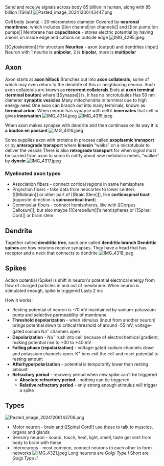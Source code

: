 Send and receive signals across body
85 billion in human, along with 85 billion \[\[Glia]]
![Pasted\_image\_20241206143447.png](pasted_image_20241206143447.png)

Cell body (soma) - 20 micrometres diameter
Covered by **neuronal membrane**, which includes \[\[Ion channel|ion channels]] and \[\[Ion pump|ion pumps]]
Membrane has **capacitance** - stores electric potential by having anions on inside edge and cations on outside edge
![IMG\_4295.jpeg](img_4295.jpeg)

\[\[Cytoskeleton]] for structure
**Neurites** - axon (output) and dendrites (input)
Neuron with 1 neurite is **unipolar**, 2 is **bipolar**, more is **multipolar**

## Axon

Axon starts at **axon hillock**
Branches out into **axon collaterals**, some of which may even return to the dendrite of this or neighboring neuron. Such axon collaterals are known as **recurrent collaterals**
Ends at **axon terminal** (**terminal bouton**) where \[\[Synapse]] is.
It has no microtubules
Has 50 nm diameter **synaptic vesicles**
Many mitochondria in terminal due to high energy need
One axon can branch out into many terminals, known as **terminal arbor**.
When neuron has synapse with cell it **innervates** that cell or gives **innervation**
![IMG\_4314.jpeg](img_4314.jpeg)
![IMG\_4315.jpeg](img_4315.jpeg)

When axon makes synapse with dendrite and then continues on its way it is **a bouton en passant**
![IMG\_4316.jpeg](img_4316.jpeg)

Soma supplies axon with proteins in process called **axoplasmic transport** or by **anterograde transport** where **kinesin** “walks” on a microtubule to deliver the vesicle
There is also **retrograde transport** for when signal must be carried from axon to soma to notify about new metabolic needs, “walker” by **dynein**
![IMG\_4317.jpeg](img_4317.jpeg)

### Myelinated axon types

* Association fibers - connect cortical regions in same hemisphere
* Projection fibers - take data from neocortex to lower centers (\[\[Midbrain]] or other part of \[\[Brain Stem]]), like **corticospinal tract** (opposite direction is **spinocortical tract**)
* Commisular fibers - connect hemispheres, like with \[\[Corpus Callosum]], but also maybe \[\[Cerebellum]]’s hemispheres or \[\[Spinal Cord]] or brain stem

## Dendrite

Together called **dendritic tree**, each one called **dendritic branch**
**Dendritic spines** are how neurons receive synapses. They have a head that has receptor and a neck that connects to dendrite
![IMG\_4318.jpeg](img_4318.jpeg)

## Spikes

Action potential (Spike) is shift in neuron's potential electrical energy from flow of charged particles in and out of membrane.
When neuron is stimulated enough, spike is triggered
Lasts 2 ms

How it works:

* Resting potential of neuron is -70 mV maintained by sodium-potassium pump and selective permeability of membrane
* **Threshold depolarization** - when stimulus (input from another neuron) brings potential down to critical threshold of around -55 mV, voltage-gated sodium Na<sup>+</sup> channels open
* **Depolarization** - Na<sup>+</sup> rush into cell because of electrochemical gradient, making potential rise to +30 to +40 mV
* **Falling phase (repolarization)** - voltage-gated sodium channels close and potassium channels open. K<sup>+</sup> ions exit the cell and reset potential to resting amount
* **Afterhyperpolarization** - potential is temporarily lower than resting amount
* **Refractory period** - recovery period when new spike can't be triggered
  * **Absolute refractory period** - nothing can be triggered
  * **Relative refractory period** - only strong enough stimulus will trigger a spike

## Types

![Pasted\_image\_20241206143706.png](pasted_image_20241206143706.png)

* Motor neuron - brain and \[\[Spinal Cord]] use these to talk to muscles, organs and glands
* Sensory neuron - sound, touch, heat, light, smell, taste get sent from body to brain with these
* Interneurons - most common, connect neurons to each other to form networks
  ![IMG\_4321.jpeg](img_4321.jpeg)
  Long neurons are *Golgi Type I*
  Short are *Golgi Type II*
